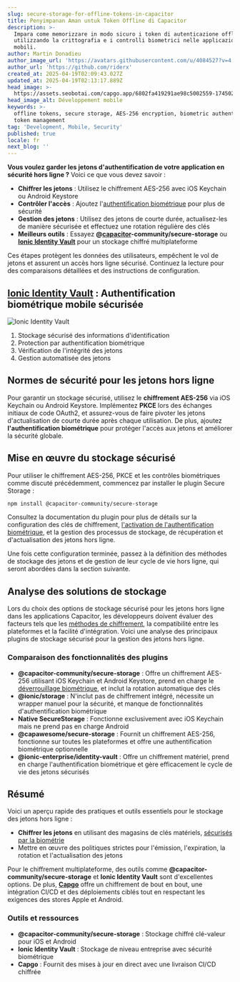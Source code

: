 ```yaml
---
slug: secure-storage-for-offline-tokens-in-capacitor
title: Penyimpanan Aman untuk Token Offline di Capacitor
description: >-
  Impara come memorizzare in modo sicuro i token di autenticazione offline
  utilizzando la crittografia e i controlli biometrici nelle applicazioni
  mobili.
author: Martin Donadieu
author_image_url: 'https://avatars.githubusercontent.com/u/4084527?v=4'
author_url: 'https://github.com/riderx'
created_at: 2025-04-19T02:09:43.027Z
updated_at: 2025-04-19T02:13:17.889Z
head_image: >-
  https://assets.seobotai.com/capgo.app/6802fa419291ae98c5002559-1745028797889.jpg
head_image_alt: Développement mobile
keywords: >-
  offline tokens, secure storage, AES-256 encryption, biometric authentication,
  token management
tag: 'Development, Mobile, Security'
published: true
locale: fr
next_blog: ''
---
```


**Vous voulez garder les jetons d'authentification de votre application en sécurité hors ligne ?** Voici ce que vous devez savoir :

-   **Chiffrer les jetons** : Utilisez le chiffrement AES-256 avec iOS Keychain ou Android Keystore
-   **Contrôler l'accès** : Ajoutez l'[authentification biométrique](https://capgoapp/plugins/capacitor-native-biometric/) pour plus de sécurité
-   **Gestion des jetons** : Utilisez des jetons de courte durée, actualisez-les de manière sécurisée et effectuez une rotation régulière des clés
-   **Meilleurs outils** : Essayez **@[capacitor](https://capacitorjscom/)\-community/secure-storage** ou **[Ionic Identity Vault](https://ionicio/docs/identity-vault/)** pour un stockage chiffré multiplateforme

Ces étapes protègent les données des utilisateurs, empêchent le vol de jetons et assurent un accès hors ligne sécurisé. Continuez la lecture pour des comparaisons détaillées et des instructions de configuration.

## [Ionic Identity Vault](https://ionicio/docs/identity-vault/) : Authentification biométrique mobile sécurisée

![Ionic Identity Vault](https://assetsseobotaicom/capgoapp/6802fa419291ae98c5002559/e2484017084695edeec1f98ae40b009bjpg)

<Steps>

1. Stockage sécurisé des informations d'identification
2. Protection par authentification biométrique
3. Vérification de l'intégrité des jetons
4. Gestion automatisée des jetons

</Steps>

## Normes de sécurité pour les jetons hors ligne

Pour garantir un stockage sécurisé, utilisez le **chiffrement AES-256** via iOS Keychain ou Android Keystore. Implémentez **PKCE** lors des échanges initiaux de code OAuth2, et assurez-vous de faire pivoter les jetons d'actualisation de courte durée après chaque utilisation. De plus, ajoutez **l'authentification biométrique** pour protéger l'accès aux jetons et améliorer la sécurité globale.

## Mise en œuvre du stockage sécurisé

Pour utiliser le chiffrement AES-256, PKCE et les contrôles biométriques comme discuté précédemment, commencez par installer le plugin Secure Storage :

```bash
npm install @capacitor-community/secure-storage
```

Consultez la documentation du plugin pour plus de détails sur la configuration des clés de chiffrement, [l'activation de l'authentification biométrique](https://capgoapp/plugins/capacitor-native-biometric/), et la gestion des processus de stockage, de récupération et d'actualisation des jetons hors ligne.

Une fois cette configuration terminée, passez à la définition des méthodes de stockage des jetons et de gestion de leur cycle de vie hors ligne, qui seront abordées dans la section suivante.

## Analyse des solutions de stockage

Lors du choix des options de stockage sécurisé pour les jetons hors ligne dans les applications Capacitor, les développeurs doivent évaluer des facteurs tels que les [méthodes de chiffrement](https://capgoapp/docs/cli/migrations/encryption/), la compatibilité entre les plateformes et la facilité d'intégration. Voici une analyse des principaux plugins de stockage sécurisé pour la gestion des jetons hors ligne.

### Comparaison des fonctionnalités des plugins

-   **@capacitor-community/secure-storage** : Offre un chiffrement AES-256 utilisant iOS Keychain et Android Keystore, prend en charge le [déverrouillage biométrique](https://capgoapp/plugins/capacitor-native-biometric/), et inclut la rotation automatique des clés
-   **@ionic/storage** : N'inclut pas de chiffrement intégré, nécessite un wrapper manuel pour la sécurité, et manque de fonctionnalités d'authentification biométrique
-   **Native SecureStorage** : Fonctionne exclusivement avec iOS Keychain mais ne prend pas en charge Android
-   **@capawesome/secure-storage** : Fournit un chiffrement AES-256, fonctionne sur toutes les plateformes et offre une authentification biométrique optionnelle
-   **@ionic-enterprise/identity-vault** : Offre un chiffrement matériel, prend en charge l'authentification biométrique et gère efficacement le cycle de vie des jetons sécurisés

## Résumé

Voici un aperçu rapide des pratiques et outils essentiels pour le stockage des jetons hors ligne :

-   **Chiffrer les jetons** en utilisant des magasins de clés matériels, [sécurisés par la biométrie](https://capgoapp/plugins/capacitor-native-biometric/)
-   Mettre en œuvre des politiques strictes pour l'émission, l'expiration, la rotation et l'actualisation des jetons

Pour le chiffrement multiplateforme, des outils comme **@capacitor-community/secure-storage** et **Ionic Identity Vault** sont d'excellentes options. De plus, **[Capgo](https://capgoapp/)** offre un chiffrement de bout en bout, une intégration CI/CD et des déploiements ciblés tout en respectant les exigences des stores Apple et Android.

### Outils et ressources

-   **@capacitor-community/secure-storage** : Stockage chiffré clé-valeur pour iOS et Android
-   **Ionic Identity Vault** : Stockage de niveau entreprise avec sécurité biométrique
-   **Capgo** : Fournit des mises à jour en direct avec une livraison CI/CD chiffrée